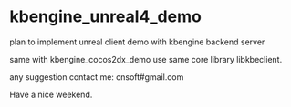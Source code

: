 # kbengine_unreal4_demo
plan to implement unreal client demo with kbengine backend server 

same with kbengine_cocos2dx_demo use same core library  libkbeclient. 

any suggestion contact me: cnsoft#gmail.com  

Have a nice weekend.




